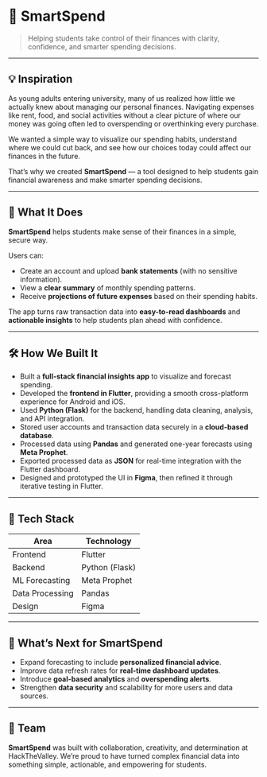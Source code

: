 # 💸 SmartSpend

> Helping students take control of their finances with clarity, confidence, and smarter spending decisions.

---

## 💡 Inspiration

As young adults entering university, many of us realized how little we actually knew about managing our personal finances. Navigating expenses like rent, food, and social activities without a clear picture of where our money was going often led to overspending or overthinking every purchase.

We wanted a simple way to visualize our spending habits, understand where we could cut back, and see how our choices today could affect our finances in the future.

That’s why we created **SmartSpend** — a tool designed to help students gain financial awareness and make smarter spending decisions.

---

## 🧠 What It Does

**SmartSpend** helps students make sense of their finances in a simple, secure way.

Users can:

* Create an account and upload **bank statements** (with no sensitive information).
* View a **clear summary** of monthly spending patterns.
* Receive **projections of future expenses** based on their spending habits.

The app turns raw transaction data into **easy-to-read dashboards** and **actionable insights** to help students plan ahead with confidence.

---

## 🛠️ How We Built It

* Built a **full-stack financial insights app** to visualize and forecast spending.
* Developed the **frontend in Flutter**, providing a smooth cross-platform experience for Android and iOS.
* Used **Python (Flask)** for the backend, handling data cleaning, analysis, and API integration.
* Stored user accounts and transaction data securely in a **cloud-based database**.
* Processed data using **Pandas** and generated one-year forecasts using **Meta Prophet**.
* Exported processed data as **JSON** for real-time integration with the Flutter dashboard.
* Designed and prototyped the UI in **Figma**, then refined it through iterative testing in Flutter.

---

## 🧩 Tech Stack

| Area            | Technology                       |
| --------------- | -------------------------------- |
| Frontend        | Flutter                          |
| Backend         | Python (Flask)                   | |
| ML Forecasting  | Meta Prophet                     |
| Data Processing | Pandas                           |
| Design          | Figma                            |

---

## 🚀 What’s Next for SmartSpend

* Expand forecasting to include **personalized financial advice**.
* Improve data refresh rates for **real-time dashboard updates**.
* Introduce **goal-based analytics** and **overspending alerts**.
* Strengthen **data security** and scalability for more users and data sources.
---

## 🤝 Team

**SmartSpend** was built with collaboration, creativity, and determination at HackTheValley. We’re proud to have turned complex financial data into something simple, actionable, and empowering for students.
